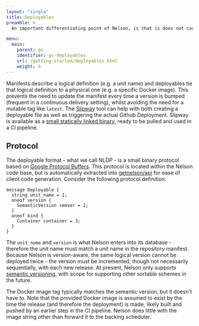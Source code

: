 ```yaml
---
layout: "single"
title: Deployables
preamble: >
  An important differentiating point of Nelson, is that is does not care what kind of CI system you use. Nelson avoids this coupling directly to a CI platform by signaling the addition of deployments, via [Github Deployments](https://developer.github.com/v3/repos/deployments/). This deployment payload serves two purposes: to ensure versioning so that the code and deployment history can be traced through GitHub, and to inform Nelson which units to deploy for a given deployment payload. By comparison, the manifest located in the users repository enumerates all the units and plans under said repository's purview - the logical definition - the deployables encoded in a deployment event tell Nelson which units to actually deploy, and the concrete artifacts to use.

menu:
  main:
    parent: gs
    identifier: gs-deployables
    url: /getting-started/deployables.html
    weight: 4
---
```


Manifests describe a logical definition (e.g. a unit name) and deployables tie that logical definition to a physical one (e.g. a specific Docker image). This prevents the need to update the manifest every time a version is bumped (frequent in a continuous delivery setting), whilst avoiding the need for a mutable tag like `latest`. The [Slipway](https://github.com/getnelson/slipway) tool can help with both creating a deployable file as well as triggering the actual Github Deployment. Slipway is available as a [small statically linked binary](https://github.com/getnelson/slipway/releases), ready to be pulled and used in a CI pipeline.

## Protocol

The deployable format - what we call NLDP - is a small binary protocol based on [Google Protocol Buffers](https://developers.google.com/protocol-buffers/). This protocol is located within the Nelson code base, but is automatically extracted into [getnelson/api](https://github.com/getnelson/api) for ease of client code generation. Consider the following protocol definition:

```
message Deployable {
  string unit_name = 1;
  oneof version {
    SemanticVersion semver = 2;
  }
  oneof kind {
    Container container = 3;
  }
}
```

The `unit_name` and `version` is what Nelson enters into its database - therefore the unit name must match a unit name in the repository manifest. Because Nelson is version-aware, the same logical version cannot be deployed twice - the version must be incremented, though not necessarily sequentially, with each new release. At present, Nelson only supports [semantic versioning](https://semver.org/), with scope for supporting other sortable schemes in the future.

The Docker image tag typically matches the semantic version, but it doesn't have to. Note that the provided Docker image is assumed to exist by the time the release (and therefore the deployment) is made, likely built and pushed by an earlier step in the CI pipeline. Nelson does little with the image string other than forward it to the backing scheduler.
